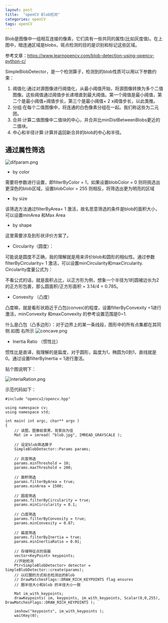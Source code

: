 ```yaml
---
layout: post
title:  "openCV Blob检测"
categories: openCV
tags: openCV
---
```



Blob是图像中一组相互连接的像素，它们具有一些共同的属性(比如灰度值)。在上图中，暗连通区域是blobs，斑点检测的目的是识别和标记这些区域。

参考文章：https://www.learnopencv.com/blob-detection-using-opencv-python-c/

SimpleBlobDetector，是一个检测算子，检测到的blob性质可以用以下参数约束：
1. 阈值化:通过对源图像进行阈值化，从最小阈值开始，将源图像转换为多个二值图像。这些阈值通过阈值步长递增直到最大阈值。第一个阈值是最小阈值，第二个是最小阈值+阈值步长，第三个是最小阈值+ 2 x阈值步长，以此类推。
2. 分组:在每个二值图像中，将连通的白色像素分组在一起。我们称这些为二元团。
3. 合并:计算二值图像中二值块的中心，并合并比minDistBetweenBlobs更近的二值块。
4. 中心和半径计算:计算并返回新合并的blob的中心和半径。
## 通过属性筛选

![difparam.png](https://wx2.sbimg.cn/2020/05/17/difparam.png)

- by color

需要将参数进行设置，即filterByColor = 1，如果设置blobColor = 0 则将挑选出更深色的blob区域，设置blobColor = 255 则相反，将筛选出更为明亮的区域
- by size

该筛选方法通过filterByArea= 1 激活，故名思意筛选的条件是blob的面积大小，可以设置minArea 和Max Area
-  by shape

这里需要涉及到形状评价方案了。
- Circularity（圆度）：

可能说是圆度不正确，我的理解就是用来评价blob和圆形的相似性。通过参数filterByCircularity= 1 激活，可以设置minCircularity和maxCircularity. Circularity度量公式为：

不看公式的话，就是面积占比，以正方形为例，想象一个半径为1的圆被边长为2的正方形包裹，那么圆面积/正方形面积 = 3.14/4 = 0.785。

- Convexity （凸度）

凸度嘛，就是看形状趋近于凸包(convex)的程度，设置filterByConvexity =1进行激活，minConvexity 和maxConvexity 的参考设置范围是0~1.

什么是凸包（凸多边形）：对于边界上的某一条线段，图形中的所有点集都在其同侧.如图 右所示
![concave.png](https://wx2.sbimg.cn/2020/05/17/concave.png)

- Inertia Ratio （惯性比）

惯性比是直译，我理解的是扁度，对于圆形，扁度为1，椭圆为0到1，直线就是0。通过设置filterByInertia = 1进行激活。

贴个图说明下：

![interiaRation.png](https://wx2.sbimg.cn/2020/05/17/interiaRation.png)

示范代码如下：
```
#include "opencv2/opencv.hpp"

using namespace cv;
using namespace std;

int main( int argc, char** argv )
{
	// 读图，图像前景黑，背景白为佳
	Mat im = imread( "blob.jpg", IMREAD_GRAYSCALE );

	// 设定blob筛选算子
	SimpleBlobDetector::Params params;

	// 灰度筛选
	params.minThreshold = 10;
	params.maxThreshold = 200;

	// 面积筛选
	params.filterByArea = true;
	params.minArea = 1500;

	// 圆度筛选
	params.filterByCircularity = true;
	params.minCircularity = 0.1;

	// 凸度筛选
	params.filterByConvexity = true;
	params.minConvexity = 0.87;

	// 扁度筛选
	params.filterByInertia = true;
	params.minInertiaRatio = 0.01;

	// 存储特征点的容器
	vector<KeyPoint> keypoints;
	//开始检测
	Ptr<SimpleBlobDetector> detector = SimpleBlobDetector::create(params);   
	// 以红圈的方式标志检测出的Blob
	// DrawMatchesFlags::DRAW_RICH_KEYPOINTS flag ensures
	// 圈半径大小和blob 的半径大小一致

	Mat im_with_keypoints;
	drawKeypoints( im, keypoints, im_with_keypoints, Scalar(0,0,255), DrawMatchesFlags::DRAW_RICH_KEYPOINTS );

	imshow("keypoints", im_with_keypoints );
	waitKey(0);
```





